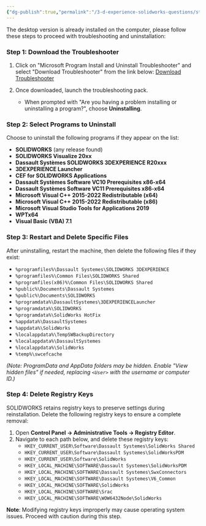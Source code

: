 ```yaml
---
{"dg-publish":true,"permalink":"/3-d-experience-solidworks-questions/step-by-step-guide-to-performing-complete-clean-and-uninstall/","tags":["Troubleshooting","SOLIDWORKS"]}
---
```



The desktop version is already installed on the computer, please follow these steps to proceed with troubleshooting and uninstallation:

### Step 1: Download the Troubleshooter
1. Click on "Microsoft Program Install and Uninstall Troubleshooter" and select "Download Troubleshooter" from the link below:
   [Download Troubleshooter](https://support.microsoft.com/en-us/topic/fix-problems-that-block-programs-from-being-installed-or-removed-cca7d1b6-65a9-3d98-426b-e9f927e1eb4d)

2. Once downloaded, launch the troubleshooting pack.
   - When prompted with "Are you having a problem installing or uninstalling a program?", choose **Uninstalling**.

### Step 2: Select Programs to Uninstall
Choose to uninstall the following programs if they appear on the list:
   - **SOLIDWORKS** (any release found)
   - **SOLIDWORKS Visualize 20xx**
   - **Dassault Systèmes SOLIDWORKS 3DEXPERIENCE R20xxx**
   - **3DEXPERIENCE Launcher**
   - **CEF for SOLIDWORKS Applications**
   - **Dassault Systèmes Software VC10 Prerequisites x86-x64**
   - **Dassault Systèmes Software VC11 Prerequisites x86-x64**
   - **Microsoft Visual C++ 2015-2022 Redistributable (x64)**
   - **Microsoft Visual C++ 2015-2022 Redistributable (x86)**
   - **Microsoft Visual Studio Tools for Applications 2019**
   - **WPTx64**
   - **Visual Basic (VBA) 7.1**

### Step 3: Restart and Delete Specific Files
After uninstalling, restart the machine, then delete the following files if they exist:
   - `%programfiles%\Dassault Systemes\SOLIDWORKS 3DEXPERIENCE`
   - `%programfiles%\Common Files\SOLIDWORKS Shared`
   - `%programfiles(x86)%\Common Files\SOLIDWORKS Shared`
   - `%public%\Documents\Dassault Systemes`
   - `%public%\Documents\SOLIDWORKS`
   - `%programdata%\DassaultSystemes\3DEXPERIENCELauncher`
   - `%programdata%\SOLIDWORKS`
   - `%programdata%\SolidWorks HotFix`
   - `%appdata%\DassaultSystemes`
   - `%appdata%\SolidWorks`
   - `%localappdata%\TempSWBackupDirectory`
   - `%localappdata%\DassaultSystemes`
   - `%localappdata%\SolidWorks`
   - `%temp%\swcefcache`

   *(Note: ProgramData and AppData folders may be hidden. Enable "View hidden files" if needed, replacing `<User>` with the username or computer ID.)*

### Step 4: Delete Registry Keys
SOLIDWORKS retains registry keys to preserve settings during reinstallation. Delete the following registry keys to ensure a complete removal:
   1. Open **Control Panel -> Administrative Tools -> Registry Editor**.
   2. Navigate to each path below, and delete these registry keys:
      - `HKEY_CURRENT_USER\Software\Dassault Systemes\SolidWorks Shared`
      - `HKEY_CURRENT_USER\Software\Dassault Systemes\SolidWorksPDM`
      - `HKEY_CURRENT_USER\Software\SolidWorks`
      - `HKEY_LOCAL_MACHINE\SOFTWARE\Dassault Systemes\SolidWorksPDM`
      - `HKEY_LOCAL_MACHINE\SOFTWARE\Dassault Systemes\SwxConnectors`
      - `HKEY_LOCAL_MACHINE\SOFTWARE\Dassault Systemes\V6_Common`
      - `HKEY_LOCAL_MACHINE\SOFTWARE\SolidWorks`
      - `HKEY_LOCAL_MACHINE\SOFTWARE\Srac`
      - `HKEY_LOCAL_MACHINE\SOFTWARE\WOW6432Node\SolidWorks`

   **Note**: Modifying registry keys improperly may cause operating system issues. Proceed with caution during this step.